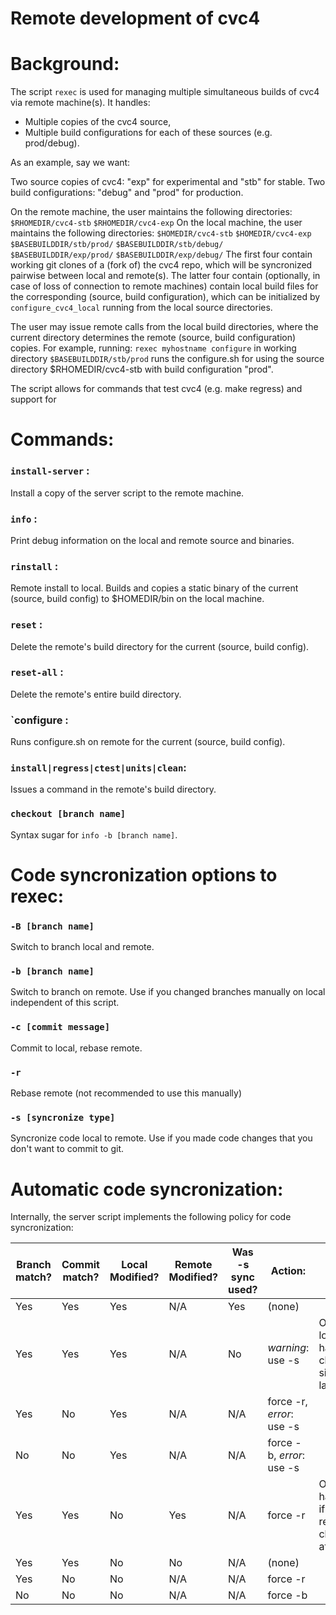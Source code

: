 # Remote development of cvc4

# Background:

The script `rexec` is used for managing multiple simultaneous builds of cvc4 via
remote machine(s). It handles:
- Multiple copies of the cvc4 source,
- Multiple build configurations for each of these sources (e.g. prod/debug).

As an example, say we want:

Two source copies of cvc4: "exp" for experimental and "stb" for stable.
Two build configurations: "debug" and "prod" for production.

On the remote machine, the user maintains the following directories:
`$RHOMEDIR/cvc4-stb`
`$RHOMEDIR/cvc4-exp`
On the local machine, the user maintains the following directories:
`$HOMEDIR/cvc4-stb`
`$HOMEDIR/cvc4-exp`
`$BASEBUILDDIR/stb/prod/`
`$BASEBUILDDIR/stb/debug/`
`$BASEBUILDDIR/exp/prod/`
`$BASEBUILDDIR/exp/debug/`
The first four contain working git clones of a (fork of) the cvc4 repo, which
will be syncronized pairwise between local and remote(s). The latter four
contain (optionally, in case of loss of connection to remote machines) contain
local build files for the corresponding (source, build configuration), which
can be initialized by `configure_cvc4_local` running from the local source
directories.

The user may issue remote calls from the local build directories, where the
current directory determines the remote (source, build configuration) copies.
For example, running:
`rexec myhostname configure`
in working directory `$BASEBUILDDIR/stb/prod` runs the configure.sh for
using the source directory $RHOMEDIR/cvc4-stb with build configuration "prod".

The script allows for commands that test cvc4 (e.g. make regress) and support
for 

# Commands:

### `install-server` : 
Install a copy of the server script to the remote machine.
### `info` :
Print debug information on the local and remote source and binaries.
### `rinstall` : 
Remote install to local. Builds and copies a static binary of the current
(source, build config) to $HOMEDIR/bin on the local machine.
### `reset` : 
Delete the remote's build directory for the current (source, build config).
### `reset-all` : 
Delete the remote's entire build directory.
### `configure :
Runs configure.sh on remote for the current (source, build config).
### `install|regress|ctest|units|clean`: 
Issues a command in the remote's build directory.
### `checkout [branch name]`
Syntax sugar for `info -b [branch name]`.

# Code syncronization options to rexec:

### `-B [branch name]`
Switch to branch local and remote.
### `-b [branch name]`
Switch to branch on remote. Use if you changed branches manually on local independent of this script.
### `-c [commit message]`
Commit to local, rebase remote.
### `-r`
Rebase remote (not recommended to use this manually)
### `-s [syncronize type]`
Syncronize code local to remote. Use if you made code changes that you don't want to commit to git.

# Automatic code syncronization:
 
Internally, the server script implements the following policy for code syncronization:

| Branch match? | Commit match? | Local Modified? | Remote Modified? | Was -s sync used? | Action:                 | Notes                                          |
|---------------|---------------|-----------------|------------------|-------------------|-------------------------|------------------------------------------------|
| Yes           | Yes           | Yes             | N/A              | Yes               | (none)                  |                                                |
| Yes           | Yes           | Yes             | N/A              | No                | *warning*: use -s         | OK if local has no changes since last -s       |
| Yes           | No            | Yes             | N/A              | N/A               | force -r, *error*: use -s |                                                |
| No            | No            | Yes             | N/A              | N/A               | force -b, *error*: use -s |                                                |
| Yes           | Yes           | No              | Yes              | N/A               | force -r                | Only happens if local reverts changes after -s |
| Yes           | Yes           | No              | No               | N/A               | (none)                  |                                                |
| Yes           | No            | No              | N/A              | N/A               | force -r                |                                                |
| No            | No            | No              | N/A              | N/A               | force -b                |                                                |
